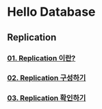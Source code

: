# Hello Database

## Replication

### [01. Replication 이란?](./docs/Ch01.Replication.md)

### [02. Replication 구성하기](./docs/Ch02.Replication구성하기.md)

### [03. Replication 확인하기](./docs/Ch03.Replication확인하기.md)
